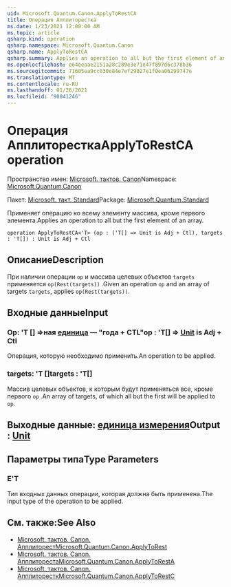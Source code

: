 ```yaml
---
uid: Microsoft.Quantum.Canon.ApplyToRestCA
title: Операция Апплиторестка
ms.date: 1/23/2021 12:00:00 AM
ms.topic: article
qsharp.kind: operation
qsharp.namespace: Microsoft.Quantum.Canon
qsharp.name: ApplyToRestCA
qsharp.summary: Applies an operation to all but the first element of an array.
ms.openlocfilehash: e64eeaae2151a28c289e3e71e47f897d6c378b36
ms.sourcegitcommit: 71605ea9cc630e84e7ef29027e1f0ea06299747e
ms.translationtype: MT
ms.contentlocale: ru-RU
ms.lasthandoff: 01/26/2021
ms.locfileid: "98841246"
---
```

# <a name="applytorestca-operation"></a><span data-ttu-id="ed0bd-102">Операция Апплиторестка</span><span class="sxs-lookup"><span data-stu-id="ed0bd-102">ApplyToRestCA operation</span></span>

<span data-ttu-id="ed0bd-103">Пространство имен: [Microsoft. тактов. Canon](xref:Microsoft.Quantum.Canon)</span><span class="sxs-lookup"><span data-stu-id="ed0bd-103">Namespace: [Microsoft.Quantum.Canon](xref:Microsoft.Quantum.Canon)</span></span>

<span data-ttu-id="ed0bd-104">Пакет: [Microsoft. такт. Standard](https://nuget.org/packages/Microsoft.Quantum.Standard)</span><span class="sxs-lookup"><span data-stu-id="ed0bd-104">Package: [Microsoft.Quantum.Standard](https://nuget.org/packages/Microsoft.Quantum.Standard)</span></span>


<span data-ttu-id="ed0bd-105">Применяет операцию ко всему элементу массива, кроме первого элемента.</span><span class="sxs-lookup"><span data-stu-id="ed0bd-105">Applies an operation to all but the first element of an array.</span></span>

```qsharp
operation ApplyToRestCA<'T> (op : ('T[] => Unit is Adj + Ctl), targets : 'T[]) : Unit is Adj + Ctl
```


## <a name="description"></a><span data-ttu-id="ed0bd-106">Описание</span><span class="sxs-lookup"><span data-stu-id="ed0bd-106">Description</span></span>

<span data-ttu-id="ed0bd-107">При наличии операции `op` и массива целевых объектов `targets` применяется `op(Rest(targets))` .</span><span class="sxs-lookup"><span data-stu-id="ed0bd-107">Given an operation `op` and an array of targets `targets`, applies `op(Rest(targets))`.</span></span>

## <a name="input"></a><span data-ttu-id="ed0bd-108">Входные данные</span><span class="sxs-lookup"><span data-stu-id="ed0bd-108">Input</span></span>

### <a name="op--t--unit--is-adj--ctl"></a><span data-ttu-id="ed0bd-109">Op: 'T [] =>ная [единица](xref:microsoft.quantum.lang-ref.unit)  — "года + CTL"</span><span class="sxs-lookup"><span data-stu-id="ed0bd-109">op : 'T[] => [Unit](xref:microsoft.quantum.lang-ref.unit)  is Adj + Ctl</span></span>

<span data-ttu-id="ed0bd-110">Операция, которую необходимо применить.</span><span class="sxs-lookup"><span data-stu-id="ed0bd-110">An operation to be applied.</span></span>


### <a name="targets--t"></a><span data-ttu-id="ed0bd-111">targets: 'T []</span><span class="sxs-lookup"><span data-stu-id="ed0bd-111">targets : 'T[]</span></span>

<span data-ttu-id="ed0bd-112">Массив целевых объектов, к которым будут применяться все, кроме первого `op` .</span><span class="sxs-lookup"><span data-stu-id="ed0bd-112">An array of targets, of which all but the first will be applied to `op`.</span></span>



## <a name="output--unit"></a><span data-ttu-id="ed0bd-113">Выходные данные: [единица измерения](xref:microsoft.quantum.lang-ref.unit)</span><span class="sxs-lookup"><span data-stu-id="ed0bd-113">Output : [Unit](xref:microsoft.quantum.lang-ref.unit)</span></span>



## <a name="type-parameters"></a><span data-ttu-id="ed0bd-114">Параметры типа</span><span class="sxs-lookup"><span data-stu-id="ed0bd-114">Type Parameters</span></span>

### <a name="t"></a><span data-ttu-id="ed0bd-115">Е</span><span class="sxs-lookup"><span data-stu-id="ed0bd-115">'T</span></span>

<span data-ttu-id="ed0bd-116">Тип входных данных операции, которая должна быть применена.</span><span class="sxs-lookup"><span data-stu-id="ed0bd-116">The input type of the operation to be applied.</span></span>

## <a name="see-also"></a><span data-ttu-id="ed0bd-117">См. также:</span><span class="sxs-lookup"><span data-stu-id="ed0bd-117">See Also</span></span>

- [<span data-ttu-id="ed0bd-118">Microsoft. тактов. Canon. Апплиторест</span><span class="sxs-lookup"><span data-stu-id="ed0bd-118">Microsoft.Quantum.Canon.ApplyToRest</span></span>](xref:Microsoft.Quantum.Canon.ApplyToRest)
- [<span data-ttu-id="ed0bd-119">Microsoft. тактов. Canon. Апплитореста</span><span class="sxs-lookup"><span data-stu-id="ed0bd-119">Microsoft.Quantum.Canon.ApplyToRestA</span></span>](xref:Microsoft.Quantum.Canon.ApplyToRestA)
- [<span data-ttu-id="ed0bd-120">Microsoft. тактов. Canon. Апплиторестк</span><span class="sxs-lookup"><span data-stu-id="ed0bd-120">Microsoft.Quantum.Canon.ApplyToRestC</span></span>](xref:Microsoft.Quantum.Canon.ApplyToRestC)